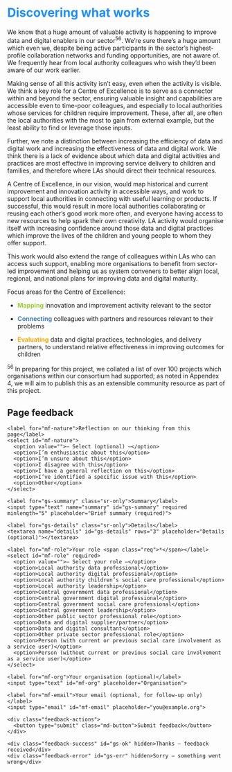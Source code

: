 # <span style="color:dodgerblue">Discovering what works</span>

We know that a huge amount of valuable activity is happening to improve data and digital enablers in our sector<sup>56</sup>. We’re sure there’s a huge amount which even we, despite being active participants in the sector’s highest-profile collaboration networks and funding opportunities, are not aware of. We frequently hear from local authority colleagues who wish they’d been aware of our work earlier.

Making sense of all this activity isn’t easy, even when the activity is visible. We think a key role for a Centre of Excellence is to serve as a connector within and beyond the sector, ensuring valuable insight and capabilities are accessible even to time-poor colleagues, and especially to local authorities whose services for children require improvement. These, after all, are often the local authorities with the most to gain from external example, but the least ability to find or leverage those inputs.

Further, we note a distinction between increasing the efficiency of data and digital work and increasing the effectiveness of data and digital work. We think there is a lack of evidence about which data and digital activities and practices are most effective in improving service delivery to children and families, and therefore where LAs should direct their technical resources.

A Centre of Excellence, in our vision, would map historical and current improvement and innovation activity in accessible ways, and work to support local authorities in connecting with useful learning or products. If successful, this would result in more local authorities collaborating or reusing each other’s good work more often, and everyone having access to new resources to help spark their own creativity. LA activity would organise itself with increasing confidence around those data and digital practices which improve the lives of the children and young people to whom they offer support.

This work would also extend the range of colleagues within LAs who can access such support, enabling more organisations to benefit from sector-led improvement and helping us as system conveners to better align local, regional, and national plans for improving data and digital maturity.

Focus areas for the Centre of Excellence:

-  <span style="color:yellowgreen">**Mapping**</span> innovation and improvement activity relevant to the sector

-  <span style="color:steelblue">**Connecting**</span> colleagues with partners and resources relevant to their problems

-  <span style="color:orange">**Evaluating**</span> data and digital practices, technologies, and delivery partners, to understand relative effectiveness in improving outcomes for children


<!--- footnotes -->

<sup>56</sup> In preparing for this project, we collated a list of over 100 projects which organisations within our consortium had supported; as noted in Appendex 4, we will aim to publish this as an extensible community resource as part of this project.

<!--- feedback form only below here -->

<div class="feedback-section feedback-compact" id="sheets">
  <h2>Page feedback</h2>
  <form id="gs-form">
    <input type="hidden" name="page" id="gs-page">
    <input type="text" name="hp_field" id="hp_field" style="display:none" tabindex="-1" autocomplete="off">

    <label for="mf-nature">Reflection on our thinking from this page</label>
    <select id="mf-nature">
      <option value="">— Select (optional) —</option>
      <option>I’m enthusiastic about this</option>
      <option>I’m unsure about this</option>
      <option>I disagree with this</option>
      <option>I have a general reflection on this</option>
      <option>I’ve identified a specific issue with this</option>
      <option>Other</option>
    </select>
    
    <label for="gs-summary" class="sr-only">Summary</label>
    <input type="text" name="summary" id="gs-summary" required minlength="5" placeholder="Brief summary (required)">

    <label for="gs-details" class="sr-only">Details</label>
    <textarea name="details" id="gs-details" rows="3" placeholder="Details (optional)"></textarea>

    <label for="mf-role">Your role <span class="req">*</span></label>
    <select id="mf-role" required>
      <option value="">— Select your role —</option>
      <option>Local authority data professional</option>
      <option>Local authority digital professional</option>
      <option>Local authority children’s social care professional</option>
      <option>Local authority leadership</option>
      <option>Central government data professional</option>
      <option>Central government digital professional</option>
      <option>Central government social care professional</option>
      <option>Central government leadership</option>
      <option>Other public sector professional role</option>
      <option>Data and digital supplier/partner</option>
      <option>Data and digital consultant</option>
      <option>Other private sector professional role</option>
      <option>Person (with current or previous social care involvement as a service user)</option>
      <option>Person (without current or previous social care involvement as a service user)</option>
    </select>

    <label for="mf-org">Your organisation (optional)</label>
    <input type="text" id="mf-org" placeholder="Organisation">

    <label for="mf-email">Your email (optional, for follow-up only)</label>
    <input type="email" id="mf-email" placeholder="you@example.org">

    <div class="feedback-actions">
      <button type="submit" class="md-button">Submit feedback</button>
    </div>

    <div class="feedback-success" id="gs-ok" hidden>Thanks — feedback received</div>
    <div class="feedback-error" id="gs-err" hidden>Sorry — something went wrong</div>
  </form>
</div>


